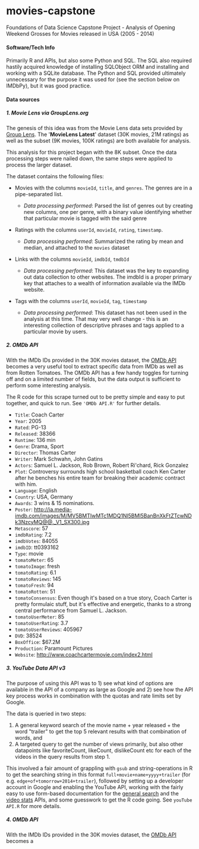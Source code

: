 # movies-capstone
Foundations of Data Science Capstone Project - Analysis of Opening Weekend Grosses for Movies released in USA (2005 - 2014)

#### Software/Tech Info
Primarily R and APIs, but also some Python and SQL. The SQL also required hastily acquired knowledge of installing SQLObject ORM and installing and working with a SQLite database. The Python and SQL provided ultimately unnecessary for the purpose it was used for (see the section below on IMDbPy), but it was good practice.

#### Data sources

##### 1. Movie Lens via GroupLens.org
The genesis of this idea was from the Movie Lens data sets provided by [Group Lens](http://grouplens.org/datasets/movielens/). The '**MovieLens Latest**' dataset (30K movies, 21M ratings) as well as the subset (9K movies, 100K ratings) are both available for analysis. 

This analysis for this project began with the 8K subset. Once the data processing steps were nailed down, the same steps were applied to process the larger dataset. 

The dataset contains the following files:
- Movies with the columns `movieId`, `title`, and `genres`. The genres are in a pipe-separated list. 
  - *Data processing performed*: Parsed the list of genres out by creating new columns, one per genre, with a binary value identifying whether that particular movie is tagged with the said genre

- Ratings with the columns `userId`, `movieId`, `rating`, `timestamp`.
  - *Data processing performed*: Summarized the rating by mean and median, and attached to the `movies` dataset

- Links with the columns `movieId`, `imdbId`, `tmdbId`
  - *Data processing performed*: This dataset was the key to expanding out data collection to other websites. The imdbId is a proper primary key that attaches to a wealth of information available via the IMDb website.

- Tags with the columns `userId`, `movieId`, `tag`, `timestamp`
  - *Data processing performed*: This dataset has not been used in the analysis at this time. That may very well change - this is an interesting collection of descriptive phrases and tags applied to a particular movie by users.
  
##### 2. OMDb API
With the IMDb IDs provided in the 30K movies dataset, the [OMDb API](http://www.omdbapi.com) becomes a very useful tool to extract specific data from IMDb as well as from Rotten Tomatoes. The OMDb API has a few handy toggles for turning off and on a limited number of fields, but the data output is sufficient to perform some interesting analysis.

The R code for this scrape turned out to be pretty simple and easy to put together, and quick to run. See `'OMDb API.R'` for further details.

- `Title`: Coach Carter
- `Year`: 2005
- `Rated`: PG-13
- `Released`: 38366
- `Runtime`: 136 min
- `Genre`: Drama, Sport
- `Director`: Thomas Carter
- `Writer`: Mark Schwahn, John Gatins
- `Actors`: Samuel L. Jackson, Rob Brown, Robert Ri'chard, Rick Gonzalez
- `Plot`: Controversy surrounds high school basketball coach Ken Carter after he benches his entire team for breaking their academic contract with him.
- `Language`: English
- `Country`: USA, Germany
- `Awards`: 3 wins & 15 nominations.
- `Poster`: http://ia.media-imdb.com/images/M/MV5BMTIwMTc1MDQ1Nl5BMl5BanBnXkFtZTcwNDk3NzcyMQ@@._V1_SX300.jpg
- `Metascore`: 57
- `imdbRating`: 7.2
- `imdbVotes`: 84055
- `imdbID`: tt0393162
- `Type`: movie
- `tomatoMeter`: 65
- `tomatoImage`: fresh
- `tomatoRating`: 6.1
- `tomatoReviews`: 145
- `tomatoFresh`: 94
- `tomatoRotten`: 51
- `tomatoConsensus`: Even though it's based on a true story, Coach Carter is pretty formulaic stuff, but it's effective and energetic, thanks to a strong central performance from Samuel L. Jackson.
- `tomatoUserMeter`: 85
- `tomatoUserRating`: 3.7
- `tomatoUserReviews`: 405967
- `DVD`: 38524
- `BoxOffice`: $67.2M
- `Production`: Paramount Pictures
- `Website`: http://www.coachcartermovie.com/index2.html

##### 3. YouTube Data API v3

The purpose of using this API was to 1) see what kind of options are available in the API of a company as large as Google and 2) see how the API key process works in combination with the quotas and rate limits set by Google. 

The data is queried in two steps:
1. A general keyword search of the movie name + year released + the word "trailer" to get the top 5 relevant results with that combination of words, and
2. A targeted query to get the number of views primarily, but also other datapoints like favoriteCount, likeCount, dislikeCount etc for each of the videos in the query results from step 1.

This involved a fair amount of grappling with `gsub` and string-operations in R to get the searching string in this format `full+movie+name+yyyy+trailer` (for e.g. `edge+of+tomorrow+2014+trailer`), followed by setting up a developer account in Google and enabling the YouTube API, working with the fairly easy to use form-based documentation for the [general search](https://developers.google.com/youtube/v3/docs/search/list#try-it) and the [video stats](https://developers.google.com/youtube/v3/docs/videos/list#try-it) APIs, and some guesswork to get the R code going. See `youTube API.R` for more details.

##### 4. OMDb API
With the IMDb IDs provided in the 30K movies dataset, the [OMDb API](http://www.omdbapi.com) becomes a 

